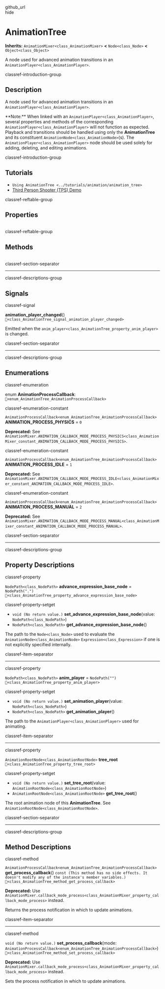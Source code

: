 github\_url  
hide

# AnimationTree

**Inherits:** `AnimationMixer<class_AnimationMixer>` **&lt;**
`Node<class_Node>` **&lt;** `Object<class_Object>`

A node used for advanced animation transitions in an
`AnimationPlayer<class_AnimationPlayer>`.

classref-introduction-group

## Description

A node used for advanced animation transitions in an
`AnimationPlayer<class_AnimationPlayer>`.

\*\*Note:\*\* When linked with an
`AnimationPlayer<class_AnimationPlayer>`, several properties and methods
of the corresponding `AnimationPlayer<class_AnimationPlayer>` will not
function as expected. Playback and transitions should be handled using
only the **AnimationTree** and its constituent
`AnimationNode<class_AnimationNode>`(s). The
`AnimationPlayer<class_AnimationPlayer>` node should be used solely for
adding, deleting, and editing animations.

classref-introduction-group

## Tutorials

-   `Using AnimationTree <../tutorials/animation/animation_tree>`
-   [Third Person Shooter (TPS)
    Demo](https://godotengine.org/asset-library/asset/2710)

classref-reftable-group

## Properties

<table>
<tbody>
<tr>
</tr>
<tr>
</tr>
<tr>
</tr>
<tr>
</tr>
<tr>
</tr>
</tbody>
</table>

classref-reftable-group

## Methods

<table>
<tbody>
<tr>
</tr>
<tr>
</tr>
</tbody>
</table>

classref-section-separator

------------------------------------------------------------------------

classref-descriptions-group

## Signals

classref-signal

**animation\_player\_changed**()
`🔗<class_AnimationTree_signal_animation_player_changed>`

Emitted when the `anim_player<class_AnimationTree_property_anim_player>`
is changed.

classref-section-separator

------------------------------------------------------------------------

classref-descriptions-group

## Enumerations

classref-enumeration

enum **AnimationProcessCallback**:
`🔗<enum_AnimationTree_AnimationProcessCallback>`

classref-enumeration-constant

`AnimationProcessCallback<enum_AnimationTree_AnimationProcessCallback>`
**ANIMATION\_PROCESS\_PHYSICS** = `0`

**Deprecated:** See
`AnimationMixer.ANIMATION_CALLBACK_MODE_PROCESS_PHYSICS<class_AnimationMixer_constant_ANIMATION_CALLBACK_MODE_PROCESS_PHYSICS>`.

classref-enumeration-constant

`AnimationProcessCallback<enum_AnimationTree_AnimationProcessCallback>`
**ANIMATION\_PROCESS\_IDLE** = `1`

**Deprecated:** See
`AnimationMixer.ANIMATION_CALLBACK_MODE_PROCESS_IDLE<class_AnimationMixer_constant_ANIMATION_CALLBACK_MODE_PROCESS_IDLE>`.

classref-enumeration-constant

`AnimationProcessCallback<enum_AnimationTree_AnimationProcessCallback>`
**ANIMATION\_PROCESS\_MANUAL** = `2`

**Deprecated:** See
`AnimationMixer.ANIMATION_CALLBACK_MODE_PROCESS_MANUAL<class_AnimationMixer_constant_ANIMATION_CALLBACK_MODE_PROCESS_MANUAL>`.

classref-section-separator

------------------------------------------------------------------------

classref-descriptions-group

## Property Descriptions

classref-property

`NodePath<class_NodePath>` **advance\_expression\_base\_node** =
`NodePath(".")`
`🔗<class_AnimationTree_property_advance_expression_base_node>`

classref-property-setget

-   `void (No return value.)`
    **set\_advance\_expression\_base\_node**(value:
    `NodePath<class_NodePath>`)
-   `NodePath<class_NodePath>`
    **get\_advance\_expression\_base\_node**()

The path to the `Node<class_Node>` used to evaluate the
`AnimationNode<class_AnimationNode>` `Expression<class_Expression>` if
one is not explicitly specified internally.

classref-item-separator

------------------------------------------------------------------------

classref-property

`NodePath<class_NodePath>` **anim\_player** = `NodePath("")`
`🔗<class_AnimationTree_property_anim_player>`

classref-property-setget

-   `void (No return value.)` **set\_animation\_player**(value:
    `NodePath<class_NodePath>`)
-   `NodePath<class_NodePath>` **get\_animation\_player**()

The path to the `AnimationPlayer<class_AnimationPlayer>` used for
animating.

classref-item-separator

------------------------------------------------------------------------

classref-property

`AnimationRootNode<class_AnimationRootNode>` **tree\_root**
`🔗<class_AnimationTree_property_tree_root>`

classref-property-setget

-   `void (No return value.)` **set\_tree\_root**(value:
    `AnimationRootNode<class_AnimationRootNode>`)
-   `AnimationRootNode<class_AnimationRootNode>` **get\_tree\_root**()

The root animation node of this **AnimationTree**. See
`AnimationRootNode<class_AnimationRootNode>`.

classref-section-separator

------------------------------------------------------------------------

classref-descriptions-group

## Method Descriptions

classref-method

`AnimationProcessCallback<enum_AnimationTree_AnimationProcessCallback>`
**get\_process\_callback**()
`const (This method has no side effects. It doesn't modify any of the instance's member variables.)`
`🔗<class_AnimationTree_method_get_process_callback>`

**Deprecated:** Use
`AnimationMixer.callback_mode_process<class_AnimationMixer_property_callback_mode_process>`
instead.

Returns the process notification in which to update animations.

classref-item-separator

------------------------------------------------------------------------

classref-method

`void (No return value.)` **set\_process\_callback**(mode:
`AnimationProcessCallback<enum_AnimationTree_AnimationProcessCallback>`)
`🔗<class_AnimationTree_method_set_process_callback>`

**Deprecated:** Use
`AnimationMixer.callback_mode_process<class_AnimationMixer_property_callback_mode_process>`
instead.

Sets the process notification in which to update animations.
